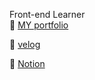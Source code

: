 Front-end Learner  
📌 [MY portfolio](https://yoosion030.github.io/Portfolio/)  

📌 [velog](https://velog.io/@yoosion030)

📌 [Notion](https://thankful-weight-eea.notion.site/b799446c7cde478099876e21ddb441d3)


<!-- 
[![Top Langs](https://github-readme-stats.vercel.app/api/top-langs/?username=yoosion030)](https://github.com/yoosion030)
[![유시온's GitHub stats](https://github-readme-stats.vercel.app/api?username=yoosion030&theme=chartreuse-jolly&show_icons=true)](https://github.com/yoosion030) -->

